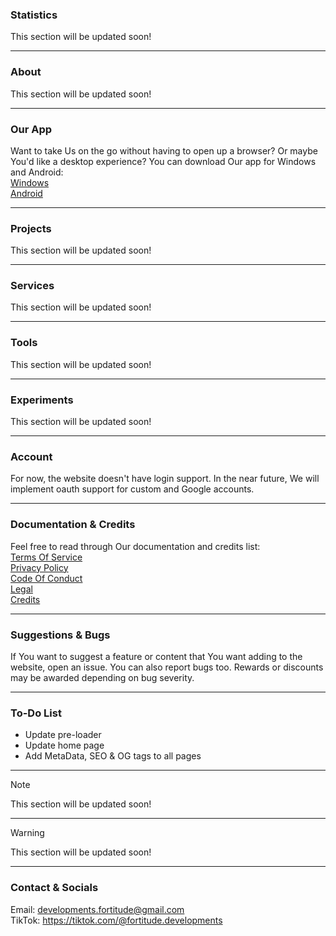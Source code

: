 ### Statistics
This section will be updated soon!

---

### About
This section will be updated soon!

---

### Our App
Want to take Us on the go without having to open up a browser? Or maybe You'd like a desktop experience? You can download Our app for Windows and Android:  
[Windows](https://google.com/404)  
[Android](https://google.com/404)

---

### Projects
This section will be updated soon!

---

### Services
This section will be updated soon!

---

### Tools
This section will be updated soon!

---

### Experiments
This section will be updated soon!

---

### Account
For now, the website doesn't have login support. In the near future, We will implement oauth support for custom and Google accounts.

---

### Documentation & Credits
Feel free to read through Our documentation and credits list:  
[Terms Of Service](https://google.com/404)  
[Privacy Policy](https://google.com/404)  
[Code Of Conduct](https://google.com/404)  
[Legal](https://google.com/404)  
[Credits](https://google.com/404)

---

### Suggestions & Bugs
If You want to suggest a feature or content that You want adding to the website, open an issue. You can also report bugs too. Rewards or discounts may be awarded depending on bug severity.

---

### To-Do List
- Update pre-loader
- Update home page
- Add MetaData, SEO & OG tags to all pages

---

> [!NOTE]
> This section will be updated soon!

---

> [!WARNING]
> This section will be updated soon!

---

### Contact & Socials
Email: developments.fortitude@gmail.com  
TikTok: https://tiktok.com/@fortitude.developments
